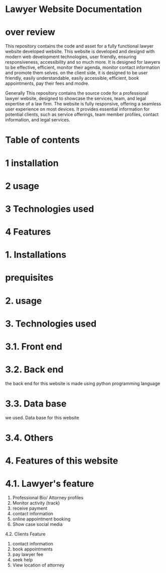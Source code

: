 # Lawyer Website Documentation 
# over review 
This repository contains the code and asset for a fully functional lawyer website developed website. 
This website is developed and designd with modern web development technologies, user friendly, ensuring responsiveness, accessibility and so much more. It is designed for lawyers to be effective, efficient, monitor their agenda, monitor contact information and promote them selves. on the client side, it is designed to be user friendly, easily understandable, easily accessible, efficient, book appointments, pay their fees and modre. 

Generally This repository contains the source code for a professional lawyer website, designed to showcase the services, 
team, and legal expertise of a law firm. The website is fully responsive, offering a seamless user experience on most devices. 
It provides essential information for potential clients, such as service offerings, team member profiles, contact information, and legal services.

# Table of contents 
# 1 installation 
# 2 usage 
# 3 Technologies used 
# 4 Features


# 1. Installations 
# prequisites 



# 2. usage 



# 3. Technologies used 
# 3.1. Front end 



# 3.2. Back end 

the back end for this website is made using python programming language 

# 3.3. Data base 
we used.        Data base for this website 

# 3.4. Others 


# 4. Features of this website 
# 4.1. Lawyer's feature
1. Professional Bio/ Attorney profiles 
2. Monitor activity (track) 
3. receive payment 
4. contact information 
5. online appointment booking 
6. Show case social media 


 4.2. Clients Feature 
1. contact information 
2. book appointments 
3. pay lawyer fee 
4. seek help 
5. View location of attorney